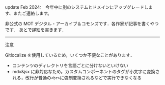 update Feb 2024:　今年中に別のシステムとドメインにアップグレードします、またご連絡します。 

非公式の MOT デジタル・アーカイブ＆コモンズです．各作家が記事を書くやつです．
あとで詳細を書きます．

---

注意

Gitlocalize を使用しているため，いくつか不便なことがあります．

- コンテンツのディレクトリを言語ごとに分けないといけない
- mdx&jsx に非対応なため，カスタムコンポーネントのタグが小文字に変換される，改行が普通の`<br>`に強制変換されるなどで実行できなくなる
